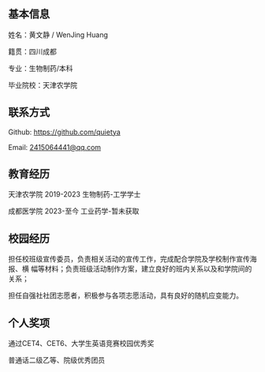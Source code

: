 ## 基本信息

姓名：黄文静 / <span class="en">WenJing Huang</span>

籍贯：四川成都

专业：生物制药/本科

毕业院校：天津农学院

## 联系方式

<span class="en">Github</span>: <a class="en" href="https://github.com/quietya" target="_blank">https://github.com/quietya</a>

<span class="en">Email</span>: <a class="en">2415064441@qq.com</a>

## 教育经历

天津农学院 2019-2023 生物制药-工学学士

成都医学院 2023-至今 工业药学-暂未获取

## 校园经历

担任校班级宣传委员，负责相关活动的宣传⼯作，完成配合学院及学校制作宣传海报、横
幅等材料；负责班级活动制作⽅案，建⽴良好的班内关系以及和学院间的关系；

担任⾃强社社团志愿者，积极参与各项志愿活动，具有良好的随机应变能⼒。


## 个人奖项

通过CET4、CET6、⼤学⽣英语竞赛校园优秀奖

普通话⼆级⼄等、院级优秀团员

